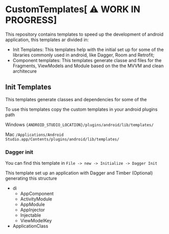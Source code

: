 # CustomTemplates[ ⚠ WORK IN PROGRESS]

This repository contains templates to speed up the development of 
android application, this templates ar divided in:

- Init Templates: This templates help with the initial set up for some of the libraries 
commonly used in android, like Dagger, Room and Retrofit; 
- Component templates: This templates generate classe and files for the Fragments, ViewModels and Module 
based on the the MVVM and clean architecure 

## Init Templates

This templates generate classes and dependencies for some of the 

To use this templates copy the custom templates in your android plugins path

Windows ```{ANDROID_STUDIO_LOCATION}/plugins/android/lib/templates/```

Mac ```/Applications/Android Studio.app/Contents/plugins/android/lib/templates/```

### Dagger init

You can find this template in `File -> new -> Initialize -> Dagger Init`

This template set up an application with Dagger and Timber (Optional) generating this structure

- di
  - AppComponent
  - ActivityModule
  - AppModule
  - AppInjector
  - Injectable
  - ViewModelKey
- ApplicationClass


